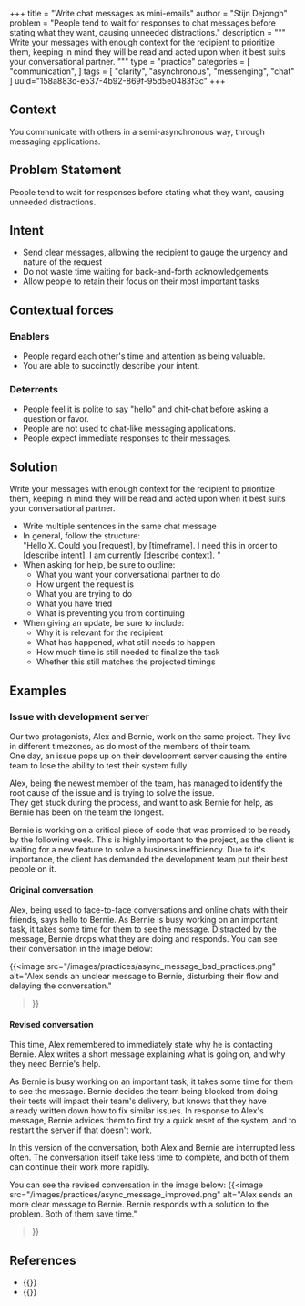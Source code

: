 +++
title = "Write chat messages as mini-emails"
author = "Stijn Dejongh"
problem = "People tend to wait for responses to chat messages before stating what they want, causing unneeded distractions."
description = """
Write your messages with enough context for the recipient to prioritize them, keeping in mind they will be read and acted upon
when it best suits your conversational partner.
"""
type = "practice"
categories = [
    "communication",
]
tags = [
    "clarity", "asynchronous", "messenging", "chat"
]
uuid="158a883c-e537-4b92-869f-95d5e0483f3c"
+++

## Context

You communicate with others in a semi-asynchronous way, through messaging applications.

## Problem Statement

People tend to wait for responses before stating what they want, causing unneeded distractions.

## Intent

* Send clear messages, allowing the recipient to gauge the urgency and nature of the request
* Do not waste time waiting for back-and-forth acknowledgements
* Allow people to retain their focus on their most important tasks

## Contextual forces

### Enablers

* People regard each other's time and attention as being valuable.
* You are able to succinctly describe your intent.

### Deterrents

* People feel it is polite to say "hello" and chit-chat before asking a question or favor.
* People are not used to chat-like messaging applications.
* People expect immediate responses to their messages.

## Solution

Write your messages with enough context for the recipient to prioritize them, keeping in mind they will be read and acted upon
when it best suits your conversational partner.

* Write multiple sentences in the same chat message
* In general, follow the structure:  
  "Hello X. Could you \[request\], by \[timeframe\]. I need this in order to \[describe intent\]. I am currently \[describe context\]. "
* When asking for help, be sure to outline:
    * What you want your conversational partner to do
    * How urgent the request is
    * What you are trying to do
    * What you have tried
    * What is preventing you from continuing
* When giving an update, be sure to include:
    * Why it is relevant for the recipient
    * What has happened, what still needs to happen
    * How much time is still needed to finalize the task
    * Whether this still matches the projected timings

## Examples

### Issue with development server

Our two protagonists, Alex and Bernie, work on the same project.
They live in different timezones, as do most of the members of their team.  
One day, an issue pops up on their development server causing the entire team to lose the ability to test their system fully.

Alex, being the newest member of the team, has managed to identify the root cause of the issue and is trying to solve the issue.  
They get stuck during the process, and want to ask Bernie for help, as Bernie has been on the team the longest.

Bernie is working on a critical piece of code that was promised to be ready by the following week.
This is highly important to the project, as the client is waiting for a new feature to solve a business inefficiency.
Due to it's importance, the client has demanded the development team put their best people on it.

#### Original conversation

Alex, being used to face-to-face conversations and online chats with their friends, says hello to Bernie.
As Bernie is busy working on an important task, it takes some time for them to see the message.
Distracted by the message, Bernie drops what they are doing and responds.
You can see their conversation in the image below:

{{<image
  src="/images/practices/async_message_bad_practices.png"
  alt="Alex sends an unclear message to Bernie, disturbing their flow and delaying the conversation."
>}}

#### Revised conversation

This time, Alex remembered to immediately state why he is contacting Bernie.
Alex writes a short message explaining what is going on, and why they need Bernie's help.

As Bernie is busy working on an important task, it takes some time for them to see the message.
Bernie decides the team being blocked from doing their tests will impact their team's delivery, but knows that they have already written down
how to fix similar issues. In response to Alex's message, Bernie advices them to first try a quick reset of the system, and to restart the
server if that doesn't work.

In this version of the conversation, both Alex and Bernie are interrupted less often. The conversation itself take less time to complete, and
both of them can continue their work more rapidly.

You can see the revised conversation in the image below:
{{<image
  src="/images/practices/async_message_improved.png"
  alt="Alex sends an more clear message to Bernie. Bernie responds with a solution to the problem. Both of them save time."
>}}

## References

* {{<reference author="Squirrel, D. & Fredrick, J."
  year="2020"
  title="Agile Conversations: Transform Your Conversations, Transform Your Culture"
  isbn="1942788975"
  publisher="IT Revolution Press"
  link="https://agileconversations.com" >}}
* {{<reference author="Brooks, F. P. Jr."
  year="1995"
  title="The Mythical Man-Month: Essays on Software Engineering, Anniversary Edition"
  isbn="9780201835953"
  publisher="Addison-Wesley Professional"
  link="https://www.goodreads.com/book/show/13629.The_Mythical_Man_Month" >}}